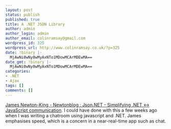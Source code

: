 ```yaml
---
layout: post
status: publish
published: true
title: A .NET JSON Library
author: admin
author_login: admin
author_email: colinramsay@gmail.com
wordpress_id: 325
wordpress_url: http://www.colinramsay.co.uk/?p=325
date: !binary |-
  MjAwNi0wNy0wMyAxNTo1MDowMCArMDEwMA==
date_gmt: !binary |-
  MjAwNi0wNy0wMyAxNTo1MDowMCArMDEwMA==
categories:
- .NET
- Ajax
tags: []
comments: []
---
```

<p><a title="James Newton-King - Newtonblog : Json.NET - Simplifying .NET <-> JavaScript communication" href="http://www.newtonsoft.com/blog/archive/2006/06/26/571.aspx">James Newton-King - Newtonblog : Json.NET - Simplifying .NET <-> JavaScript communication</a>. I could have done with this a few weeks ago when I was writing a chatroom using javascript and .NET. James emphasises speed, which is a concern in a near-real-time app such as chat.</p>
